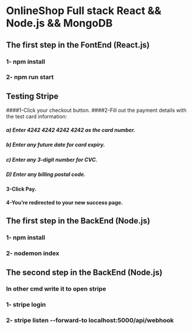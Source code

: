 # OnlineShop Full stack React && Node.js && MongoDB


## The first step in the FontEnd (React.js)
### 1- npm install
### 2- npm run start

## Testing Stripe
####1-Click your checkout button.
####2-Fill out the payment details with the test card information:
#####  a) Enter 4242 4242 4242 4242 as the card number.
#####  b) Enter any future date for card expiry.
#####  c) Enter any 3-digit number for CVC.
#####  D) Enter any billing postal code.
#### 3-Click Pay.
#### 4-You’re redirected to your new success page.



## The first step in the BackEnd (Node.js)
### 1- npm install
### 2- nodemon index

##  The second step in the BackEnd (Node.js)
###  In other cmd write it to open stripe
### 1- stripe login
### 2- stripe listen --forward-to localhost:5000/api/webhook
